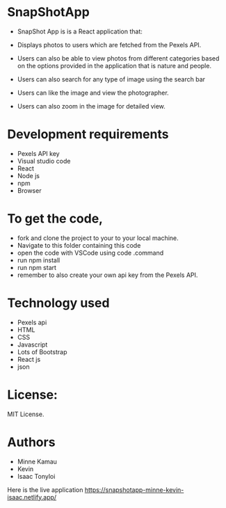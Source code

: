 # SnapShotApp

- SnapShot App is is a React application that:

 - Displays photos to users which are fetched from the Pexels API.
 - Users can also be able to view photos from different categories based on the options provided in the application that is nature and people.
 - Users can also search for any type of image using the search bar
 - Users can like the image and view the photographer.
 - Users can also zoom in the image for detailed view.
   
# Development requirements
- Pexels API key
- Visual studio code
- React 
- Node js
- npm 
- Browser


# To get the code,

- fork and clone the project to your to your local machine.
- Navigate to this folder containing this code 
- open the code with VSCode using code .command
- run npm install
- run npm start
- remember to also create your own api key from the Pexels API.

 
# Technology used
- Pexels api
- HTML
- CSS
- Javascript
- Lots of Bootstrap
- React js
- json




# License:
MIT License.

# Authors
 - Minne Kamau
 - Kevin 
- Isaac Tonyloi

Here is the live application https://snapshotapp-minne-kevin-isaac.netlify.app/
